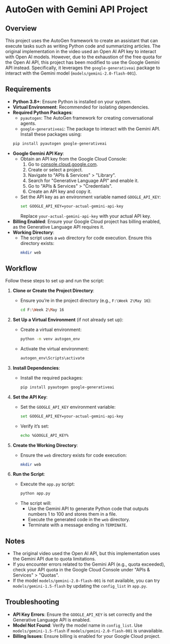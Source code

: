 # AutoGen with Gemini API Project

## Overview
This project uses the AutoGen framework to create an assistant that can execute tasks such as writing Python code and summarizing articles. The original implementation in the video used an Open AI API key to interact with Open AI models. However, due to the exhaustion of the free quota for the Open AI API, this project has been modified to use the Google Gemini API instead. Specifically, it leverages the `google-generativeai` package to interact with the Gemini model (`models/gemini-2.0-flash-001`).

## Requirements

- **Python 3.8+**: Ensure Python is installed on your system.
- **Virtual Environment**: Recommended for isolating dependencies.
- **Required Python Packages**:
  - `pyautogen`: The AutoGen framework for creating conversational agents.
  - `google-generativeai`: The package to interact with the Gemini API.
  Install these packages using:
  ```bash
  pip install pyautogen google-generativeai
  ```
- **Google Gemini API Key**:
  - Obtain an API key from the Google Cloud Console:
    1. Go to [console.cloud.google.com](https://console.cloud.google.com/).
    2. Create or select a project.
    3. Navigate to "APIs & Services" > "Library".
    4. Search for "Generative Language API" and enable it.
    5. Go to "APIs & Services" > "Credentials".
    6. Create an API key and copy it.
  - Set the API key as an environment variable named `GOOGLE_API_KEY`:
    ```bash
    set GOOGLE_API_KEY=your-actual-gemini-api-key
    ```
    Replace `your-actual-gemini-api-key` with your actual API key.
- **Billing Enabled**: Ensure your Google Cloud project has billing enabled, as the Generative Language API requires it.
- **Working Directory**:
  - The script uses a `web` directory for code execution. Ensure this directory exists:
    ```bash
    mkdir web
    ```

## Workflow
Follow these steps to set up and run the script:

1. **Clone or Create the Project Directory**:
   - Ensure you’re in the project directory (e.g., `F:\Week 2\May 16`):
     ```bash
     cd F:\Week 2\May 16
     ```

2. **Set Up a Virtual Environment** (if not already set up):
   - Create a virtual environment:
     ```bash
     python -m venv autogen_env
     ```
   - Activate the virtual environment:
     ```bash
     autogen_env\Scripts\activate
     ```

3. **Install Dependencies**:
   - Install the required packages:
     ```bash
     pip install pyautogen google-generativeai
     ```

4. **Set the API Key**:
   - Set the `GOOGLE_API_KEY` environment variable:
     ```bash
     set GOOGLE_API_KEY=your-actual-gemini-api-key
     ```
   - Verify it’s set:
     ```bash
     echo %GOOGLE_API_KEY%
     ```

5. **Create the Working Directory**:
   - Ensure the `web` directory exists for code execution:
     ```bash
     mkdir web
     ```

6. **Run the Script**:
   - Execute the `app.py` script:
     ```bash
     python app.py
     ```
   - The script will:
     - Use the Gemini API to generate Python code that outputs numbers 1 to 100 and stores them in a file.
     - Execute the generated code in the `web` directory.
     - Terminate with a message ending in `TERMINATE`.

## Notes
- The original video used the Open AI API, but this implementation uses the Gemini API due to quota limitations.
- If you encounter errors related to the Gemini API (e.g., quota exceeded), check your API quota in the Google Cloud Console under "APIs & Services" > "Quotas".
- If the model `models/gemini-2.0-flash-001` is not available, you can try `models/gemini-1.5-flash` by updating the `config_list` in `app.py`.

## Troubleshooting
- **API Key Errors**: Ensure the `GOOGLE_API_KEY` is set correctly and the Generative Language API is enabled.
- **Model Not Found**: Verify the model name in `config_list`. Use `models/gemini-1.5-flash` if `models/gemini-2.0-flash-001` is unavailable.
- **Billing Issues**: Ensure billing is enabled for your Google Cloud project.